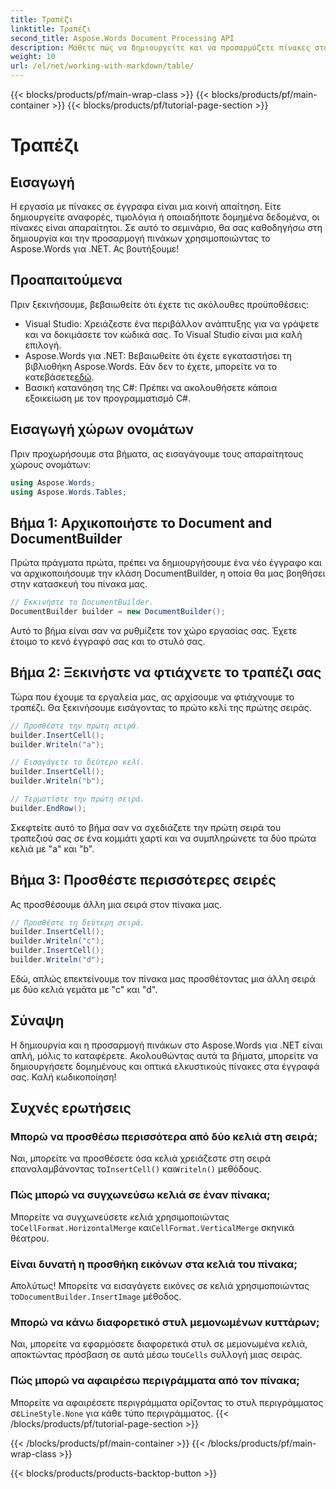 ```yaml
---
title: Τραπέζι
linktitle: Τραπέζι
second_title: Aspose.Words Document Processing API
description: Μάθετε πώς να δημιουργείτε και να προσαρμόζετε πίνακες στο Aspose.Words για .NET με αυτόν τον οδηγό βήμα προς βήμα. Ιδανικό για τη δημιουργία δομημένων και οπτικά ελκυστικών εγγράφων.
weight: 10
url: /el/net/working-with-markdown/table/
---
```


{{< blocks/products/pf/main-wrap-class >}}
{{< blocks/products/pf/main-container >}}
{{< blocks/products/pf/tutorial-page-section >}}

# Τραπέζι

## Εισαγωγή

Η εργασία με πίνακες σε έγγραφα είναι μια κοινή απαίτηση. Είτε δημιουργείτε αναφορές, τιμολόγια ή οποιαδήποτε δομημένα δεδομένα, οι πίνακες είναι απαραίτητοι. Σε αυτό το σεμινάριο, θα σας καθοδηγήσω στη δημιουργία και την προσαρμογή πινάκων χρησιμοποιώντας το Aspose.Words για .NET. Ας βουτήξουμε!

## Προαπαιτούμενα

Πριν ξεκινήσουμε, βεβαιωθείτε ότι έχετε τις ακόλουθες προϋποθέσεις:

- Visual Studio: Χρειάζεστε ένα περιβάλλον ανάπτυξης για να γράψετε και να δοκιμάσετε τον κώδικά σας. Το Visual Studio είναι μια καλή επιλογή.
-  Aspose.Words για .NET: Βεβαιωθείτε ότι έχετε εγκαταστήσει τη βιβλιοθήκη Aspose.Words. Εάν δεν το έχετε, μπορείτε να το κατεβάσετε[εδώ](https://releases.aspose.com/words/net/).
- Βασική κατανόηση της C#: Πρέπει να ακολουθήσετε κάποια εξοικείωση με τον προγραμματισμό C#.

## Εισαγωγή χώρων ονομάτων

Πριν προχωρήσουμε στα βήματα, ας εισαγάγουμε τους απαραίτητους χώρους ονομάτων:

```csharp
using Aspose.Words;
using Aspose.Words.Tables;
```

## Βήμα 1: Αρχικοποιήστε το Document and DocumentBuilder

Πρώτα πράγματα πρώτα, πρέπει να δημιουργήσουμε ένα νέο έγγραφο και να αρχικοποιήσουμε την κλάση DocumentBuilder, η οποία θα μας βοηθήσει στην κατασκευή του πίνακα μας.

```csharp
// Εκκινήστε το DocumentBuilder.
DocumentBuilder builder = new DocumentBuilder();
```

Αυτό το βήμα είναι σαν να ρυθμίζετε τον χώρο εργασίας σας. Έχετε έτοιμο το κενό έγγραφό σας και το στυλό σας.

## Βήμα 2: Ξεκινήστε να φτιάχνετε το τραπέζι σας

Τώρα που έχουμε τα εργαλεία μας, ας αρχίσουμε να φτιάχνουμε το τραπέζι. Θα ξεκινήσουμε εισάγοντας το πρώτο κελί της πρώτης σειράς.

```csharp
// Προσθέστε την πρώτη σειρά.
builder.InsertCell();
builder.Writeln("a");

// Εισαγάγετε το δεύτερο κελί.
builder.InsertCell();
builder.Writeln("b");

// Τερματίστε την πρώτη σειρά.
builder.EndRow();
```

Σκεφτείτε αυτό το βήμα σαν να σχεδιάζετε την πρώτη σειρά του τραπεζιού σας σε ένα κομμάτι χαρτί και να συμπληρώνετε τα δύο πρώτα κελιά με "a" και "b".

## Βήμα 3: Προσθέστε περισσότερες σειρές

Ας προσθέσουμε άλλη μια σειρά στον πίνακα μας.

```csharp
// Προσθέστε τη δεύτερη σειρά.
builder.InsertCell();
builder.Writeln("c");
builder.InsertCell();
builder.Writeln("d");
```

Εδώ, απλώς επεκτείνουμε τον πίνακα μας προσθέτοντας μια άλλη σειρά με δύο κελιά γεμάτα με "c" και "d".

## Σύναψη

Η δημιουργία και η προσαρμογή πινάκων στο Aspose.Words για .NET είναι απλή, μόλις το καταφέρετε. Ακολουθώντας αυτά τα βήματα, μπορείτε να δημιουργήσετε δομημένους και οπτικά ελκυστικούς πίνακες στα έγγραφά σας. Καλή κωδικοποίηση!

## Συχνές ερωτήσεις

### Μπορώ να προσθέσω περισσότερα από δύο κελιά στη σειρά;
 Ναι, μπορείτε να προσθέσετε όσα κελιά χρειάζεστε στη σειρά επαναλαμβάνοντας το`InsertCell()` και`Writeln()` μεθόδους.

### Πώς μπορώ να συγχωνεύσω κελιά σε έναν πίνακα;
 Μπορείτε να συγχωνεύσετε κελιά χρησιμοποιώντας το`CellFormat.HorizontalMerge` και`CellFormat.VerticalMerge` σκηνικά θέατρου.

### Είναι δυνατή η προσθήκη εικόνων στα κελιά του πίνακα;
 Απολύτως! Μπορείτε να εισαγάγετε εικόνες σε κελιά χρησιμοποιώντας το`DocumentBuilder.InsertImage` μέθοδος.

### Μπορώ να κάνω διαφορετικό στυλ μεμονωμένων κυττάρων;
 Ναι, μπορείτε να εφαρμόσετε διαφορετικά στυλ σε μεμονωμένα κελιά, αποκτώντας πρόσβαση σε αυτά μέσω του`Cells` συλλογή μιας σειράς.

### Πώς μπορώ να αφαιρέσω περιγράμματα από τον πίνακα;
 Μπορείτε να αφαιρέσετε περιγράμματα ορίζοντας το στυλ περιγράμματος σε`LineStyle.None` για κάθε τύπο περιγράμματος.
{{< /blocks/products/pf/tutorial-page-section >}}

{{< /blocks/products/pf/main-container >}}
{{< /blocks/products/pf/main-wrap-class >}}

{{< blocks/products/products-backtop-button >}}

